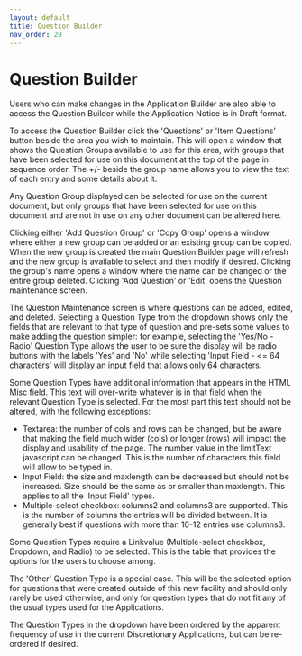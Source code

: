 ```yaml
---
layout: default
title: Question Builder
nav_order: 20
---
```


# Question Builder

Users who can make changes in the Application Builder are also able to access the Question Builder while the Application Notice is in Draft format.  

To access the Question Builder click the 'Questions' or 'Item Questions' button beside the area you wish to maintain.  This will open a window that shows the Question Groups available to use for this area, with groups that have been selected for use on this document at the top of the page in sequence order.  The +/- beside the group name allows you to view the text of each entry and some details about it.

Any Question Group displayed can be selected for use on the current document, but only groups that have been selected for use on this document and are not in use on any other document can be altered here.

Clicking either 'Add Question Group' or 'Copy Group' opens a window where either a new group can be added or an existing group can be copied.  When the new group is created the main Question Builder page will refresh and the new group is available to select and then modify if desired.
Clicking the group's name opens a window where the name can be changed or the entire group deleted.  Clicking 'Add Question' or 'Edit' opens the Question maintenance screen.

The Question Maintenance screen is where questions can be added, edited, and deleted.
Selecting a Question Type from the dropdown shows only the fields that are relevant to that type of question and pre-sets some values to make adding the question simpler:  for example, selecting the 'Yes/No - Radio' Question Type allows the user to be sure the display will be radio buttons with the labels 'Yes' and 'No' while selecting 'Input Field - <= 64 characters' will display an input field that allows only 64 characters.

Some Question Types have additional information that appears in the HTML Misc field.  This text will over-write whatever is in that field when the relevant Question Type is selected. 
For the most part this text should not be altered, with the following exceptions:
 - Textarea:  the number of cols and rows can be changed, but be aware that making the field much wider (cols) or longer (rows) will impact the display and usability of the page.  The number value in the limitText javascript can be changed.  This is the number of characters this field will allow to be typed in.
 - Input Field:  the size and maxlength can be decreased but should not be increased.  Size should be the same as or smaller than maxlength.  This applies to all the 'Input Field' types.
 - Multiple-select checkbox:  columns2 and columns3 are supported.  This is the number of columns the entries will be divided between.  It is generally best if questions with more than 10-12 entries use columns3.

Some Question Types require a Linkvalue (Multiple-select checkbox, Dropdown, and Radio) to be selected.  This is the table that provides the options for the users to choose among.

The 'Other' Question Type is a special case.  This will be the selected option for questions that were created outside of this new facility and should only rarely be used otherwise, and only for question types that do not fit any of the usual types used for the Applications.

The Question Types in the dropdown have been ordered by the apparent frequency of use in the current Discretionary Applications, but can be re-ordered if desired.
